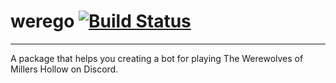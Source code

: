 # werego [![Build Status](https://travis-ci.org/vpenando/werego.svg)](https://travis-ci.org/vpenando/werego)
---
A package that helps you creating a bot for playing The Werewolves of Millers Hollow on Discord.
